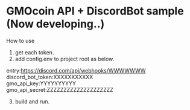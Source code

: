 # GMOcoin API + DiscordBot sample (Now developing..)

How to use
1. get each token.
2. add config.env to project root as below.


entry:https://discord.com/api/webhooks/WWWWWWW  
discord_bot_token:XXXXXXXXXXX    
gmo_api_key:YYYYYYYYYY   
gmo_api_secret:ZZZZZZZZZZZZZZZZZZZZ

3. build and run.
 